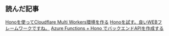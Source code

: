 
## 読んだ記事
[Honoを使ってCloudflare Multi Workers環境を作る](https://zenn.dev/monica/articles/feff72caee5e6b)
[Honoを試す。良いWEBフレームワークですね。](https://qiita.com/bee-yan/items/47236e439d8c2fa18408)
[Azure Functions + Hono でバックエンドAPIを作成する](https://qiita.com/rummy_p/items/ad676822ae1807e45d36)
